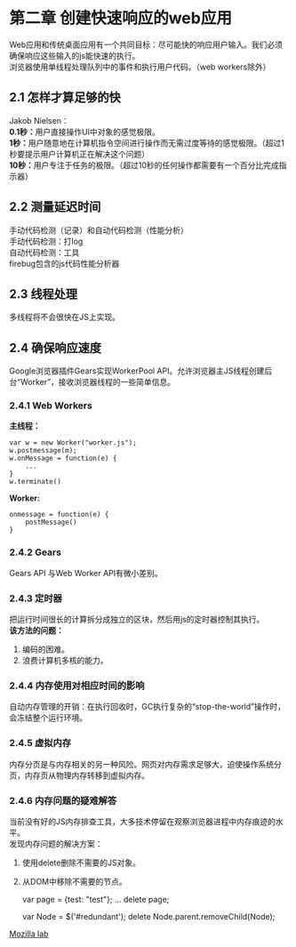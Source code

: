 # 第二章 创建快速响应的web应用

Web应用和传统桌面应用有一个共同目标：尽可能快的响应用户输入。我们必须确保响应这些输入的js能快速的执行。<br>
浏览器使用单线程处理队列中的事件和执行用户代码。（web workers除外）

## 2.1 怎样才算足够的快
Jakob Nielsen：<br>
<b>0.1秒：</b>用户直接操作UI中对象的感觉极限。<br>
<b>1秒：</b>用户随意地在计算机指令空间进行操作而无需过度等待的感觉极限。（超过1秒要提示用户计算机正在解决这个问题）<br>
<b>10秒：</b>用户专注于任务的极限。（超过10秒的任何操作都需要有一个百分比完成指示器）

## 2.2 测量延迟时间
手动代码检测（记录）和自动代码检测（性能分析）<br>
手动代码检测：打log <br>
自动代码检测：工具 <br>
firebug包含的js代码性能分析器

## 2.3 线程处理
多线程将不会很快在JS上实现。

## 2.4 确保响应速度
Google浏览器插件Gears实现WorkerPool API。允许浏览器主JS线程创建后台“Worker”，接收浏览器线程的一些简单信息。<br>
### 2.4.1 Web Workers
<b>主线程：</b>
	
	var w = new Worker("worker.js");
	w.postmessage(m);
	w.onMessage = function(e) {
		...
	}
	w.terminate()

<b>Worker:</b>

	onmessage = function(e) {
	    postMessage()
	}

### 2.4.2 Gears
Gears API 与Web Worker API有微小差别。

### 2.4.3 定时器
把运行时间很长的计算拆分成独立的区块，然后用js的定时器控制其执行。<br>
<b>该方法的问题：</b>

1. 编码的困难。
2. 浪费计算机多核的能力。
  

### 2.4.4 内存使用对相应时间的影响
自动内存管理的开销：在执行回收时，GC执行复杂的“stop-the-world”操作时，会冻结整个运行环境。

### 2.4.5 虚拟内存
内存分页是与内存相关的另一种风险。网页对内存需求足够大，迫使操作系统分页，内存页从物理内存转移到虚拟内存。

### 2.4.6 内存问题的疑难解答
当前没有好的JS内存排查工具，大多技术停留在观察浏览器进程中内存痕迹的水平。<br>
发现内存问题的解决方案：

1. 使用delete删除不需要的JS对象。
2. 从DOM中移除不需要的节点。

	var page = {test: "test"};
	...
	delete page;

	var Node = $('#redundant');
	delete Node.parent.removeChild(Node);

[Mozilla lab](http://labs.mozilla.com)
      